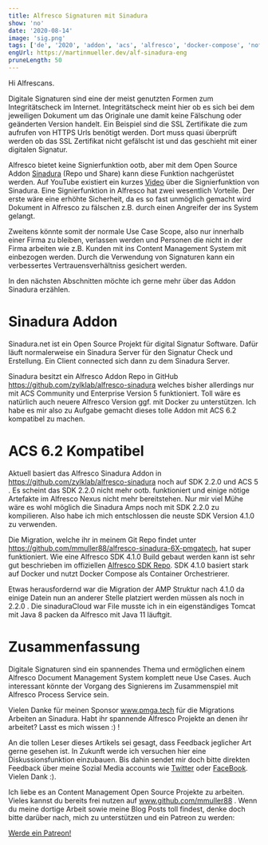 ```yaml
---
title: Alfresco Signaturen mit Sinadura
show: 'no'
date: '2020-08-14'
image: 'sig.png'
tags: ['de', '2020', 'addon', 'acs', 'alfresco', 'docker-compose', 'nofeed']
engUrl: https://martinmueller.dev/alf-sinadura-eng
pruneLength: 50
---
```


Hi Alfrescans.

Digitale Signaturen sind eine der meist genutzten Formen zum Integritätscheck im Internet. Integritätscheck meint hier ob es sich bei dem jeweiligen Dokument um das Originale une damit keine Fälschung oder geänderten Version handelt. Ein Beispiel sind die SSL Zertifikate die zum aufrufen von HTTPS Urls benötigt werden. Dort muss quasi überprüft werden ob das SSL Zertifikat nicht gefälscht ist und das geschieht mit einer digitalen Signatur.

Alfresco bietet keine Signierfunktion ootb, aber mit dem Open Source Addon [Sinadura](https://github.com/zylklab/alfresco-sinadura) (Repo und Share) kann diese Funktion nachgerüstet werden. Auf YouTube existiert ein kurzes [Video](https://www.youtube.com/watch?feature=player_embedded&v=MCTpOKZtTgw) über die Signierfunktion von Sinadura. Eine Signierfunktion in Alfresco hat zwei wesentlich Vorteile. Der erste wäre eine erhöhte Sicherheit, da es so fast unmöglich gemacht wird Dokument in Alfresco zu fälschen z.B. durch einen Angreifer der ins System gelangt.

Zweitens könnte somit der normale Use Case Scope, also nur innerhalb einer Firma zu bleiben, verlassen werden und Personen die nicht in der Firma arbeiten wie z.B. Kunden mit ins Content Management System mit einbezogen werden. Durch die Verwendung von Signaturen kann ein verbessertes Vertrauensverhältniss gesichert werden.

In den nächsten Abschnitten möchte ich gerne mehr über das Addon Sinadura erzählen.

# Sinadura Addon
Sinadura.net ist ein Open Source Projekt für digital Signatur Software. Dafür läuft normalerweise ein Sinadura Server für den Signatur Check und Erstellung. Ein Client connected sich dann zu dem Sinadura Server.

Sinadura besitzt ein Alfresco Addon Repo in GitHub https://github.com/zylklab/alfresco-sinadura welches bisher allerdings nur mit ACS Community und Enterprise Version 5 funktioniert. Toll wäre es natürlich auch neuere Alfresco Version ggf. mit Docker zu unterstützen. Ich habe es mir also zu Aufgabe gemacht dieses tolle Addon mit ACS 6.2 kompatibel zu machen.

# ACS 6.2 Kompatibel
Aktuell basiert das Alfresco Sinadura Addon in https://github.com/zylklab/alfresco-sinadura noch auf SDK 2.2.0 und ACS 5 . Es scheint das SDK 2.2.0 nicht mehr ootb. funktioniert und einige nötige Artefakte im Alfresco Nexus nicht mehr bereitstehen. Nur mir viel Mühe wäre es wohl möglich die Sinadura Amps noch mit SDK 2.2.0 zu kompilieren. Also habe ich mich entschlossen die neuste SDK Version 4.1.0 zu verwenden.

Die Migration, welche ihr in meinem Git Repo findet unter https://github.com/mmuller88/alfresco-sinadura-6X-pmgatech, hat super funktioniert. Wie eine Alfresco SDK 4.1.0 Build gebaut werden kann ist sehr gut beschrieben im offiziellen [Alfresco SDK Repo](https://github.com/Alfresco/alfresco-sdk). SDK 4.1.0 basiert stark auf Docker und nutzt Docker Compose als Container Orchestrierer.

Etwas herausfordernd war die Migration der AMP Struktur nach 4.1.0 da einige Datein nun an anderer Stelle platziert werden müssen als noch in 2.2.0 . Die sinaduraCloud war File musste ich in ein eigenständiges Tomcat mit Java 8 packen da Alfresco mit Java 11 läuftgit.

# Zusammenfassung
Digitale Signaturen sind ein spannendes Thema und ermöglichen einem Alfresco Document Management System komplett neue Use Cases. Auch interessant könnte der Vorgang des Signierens im Zusammenspiel mit Alfresco Process Service sein.

Vielen Danke für meinen Sponsor www.pmga.tech für die Migrations Arbeiten an Sinadura. Habt ihr spannende Alfresco Projekte an denen ihr arbeitet? Lasst es mich wissen :) !

An die tollen Leser dieses Artikels sei gesagt, dass Feedback jeglicher Art gerne gesehen ist. In Zukunft werde ich versuchen hier eine Diskussionsfunktion einzubauen. Bis dahin sendet mir doch bitte direkten Feedback über meine Sozial Media accounts wie [Twitter](https://twitter.com/MartinMueller_) oder [FaceBook](https://www.facebook.com/martin.muller.10485). Vielen Dank :).

Ich liebe es an Content Management Open Source Projekte zu arbeiten. Vieles kannst du bereits frei nutzen auf www.github.com/mmuller88 . Wenn du meine dortige Arbeit sowie meine Blog Posts toll findest, denke doch bitte darüber nach, mich zu unterstützen und ein Patreon zu werden:

<a href="https://www.patreon.com/bePatron?u=29010217" data-patreon-widget-type="become-patron-button">Werde ein Patreon!</a><script async src="https://c6.patreon.com/becomePatronButton.bundle.js"></script>